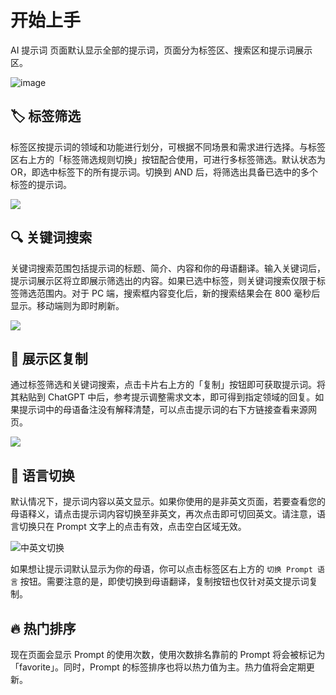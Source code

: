 # 开始上手

AI 提示词 页面默认显示全部的提示词，页面分为标签区、搜索区和提示词展示区。

![image](https://user-images.githubusercontent.com/28252913/222007639-20148284-8366-427f-9ee7-ad1be0edbd2e.png)

## 🏷︎ 标签筛选

标签区按提示词的领域和功能进行划分，可根据不同场景和需求进行选择。与标签区右上方的「标签筛选规则切换」按钮配合使用，可进行多标签筛选。默认状态为 OR，即选中标签下的所有提示词。切换到 AND 后，将筛选出具备已选中的多个标签的提示词。

![](https://img.newzone.top/2023-02-28-10-31-01.png?imageMogr2/format/webp)

## 🔍 关键词搜索

关键词搜索范围包括提示词的标题、简介、内容和你的母语翻译。输入关键词后，提示词展示区将立即展示筛选出的内容。如果已选中标签，则关键词搜索仅限于标签筛选范围内。对于 PC 端，搜索框内容变化后，新的搜索结果会在 800 毫秒后显示。移动端则为即时刷新。

![](https://img.newzone.top/2023-02-28-10-31-10.png?imageMogr2/format/webp)

## 🔬 展示区复制

通过标签筛选和关键词搜索，点击卡片右上方的「复制」按钮即可获取提示词。将其粘贴到 ChatGPT 中后，参考提示调整需求文本，即可得到指定领域的回复。如果提示词中的母语备注没有解释清楚，可以点击提示词的右下方链接查看来源网页。

![](https://img.newzone.top/2023-06-11-17-10-37.png?imageMogr2/format/webp)

## 💬 语言切换

默认情况下，提示词内容以英文显示。如果你使用的是非英文页面，若要查看您的母语释义，请点击提示词内容切换至非英文，再次点击即可切回英文。请注意，语言切换只在 Prompt 文字上的点击有效，点击空白区域无效。

![中英文切换](http://img.newzone.top/chatgptshortcut_encn.gif)

如果想让提示词默认显示为你的母语，你可以点击标签区右上方的 `切换 Prompt 语言` 按钮。需要注意的是，即使切换到母语翻译，复制按钮也仅针对英文提示词复制。

## 🔥 热门排序

现在页面会显示 Prompt 的使用次数，使用次数排名靠前的 Prompt 将会被标记为「favorite」。同时，Prompt 的标签排序也将以热力值为主。热力值将会定期更新。
